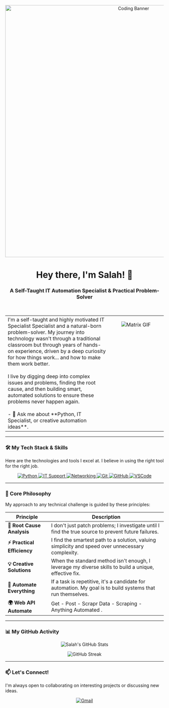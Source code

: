<p align="center">
  <img src="https://raw.githubusercontent.com/ZoroCRE/ZoroCRE/main/2.gif" alt="Coding Banner" width="800"/>
</p>

<h1 align="center">
  Hey there, I'm Salah! 👋
</h1>
<h3 align="center">
  A Self-Taught IT Automation Specialist & Practical Problem-Solver
</h3>

<br>

<table>
  <tr>
    <td valign="top" width="65%">
I'm a self-taught and highly motivated IT Specialist Specialist and a natural-born problem-solver. 
      My journey into technology wasn't through a traditional classroom but through years of hands-on experience, 
      driven by a deep curiosity for how things work... and how to make them work better.
      <br>
      <br>
I live by digging deep into complex issues and problems, finding the root cause, and then building smart, automated solutions to ensure these problems never happen again.
      <br>
      <br>
      - 💬 Ask me about **Python, IT Specialist, or creative automation ideas**.
      <br>
    </td>
    <td valign="top" width="35%">
      <p align="center">
        <img src="https://media.giphy.com/media/v1.Y2lkPTc5MGI3NjExZnM1NGR0YWx0NTd0d3Q3eWduNTFjYWNxdXZiNXE1b3BvaWx2N3V1ciZlcD12MV9pbnRlcm5hbF9naWZfYnlfaWQmY3Q9Zw/qgQUggAC3Pfv687qPC/giphy.gif" alt="Matrix GIF" />
      </p>
    </td>
  </tr>
</table>

---

### 🛠️ My Tech Stack & Skills

Here are the technologies and tools I excel at. I believe in using the right tool for the right job.

<p align="center">
  <a href="https://www.python.org" target="_blank"> 
    <img src="https://img.shields.io/badge/Python-3776AB?style=for-the-badge&logo=python&logoColor=white" alt="Python"/> 
  </a>
  
  <a href="#">
    <img src="https://img.shields.io/badge/IT%20Support-0078D4?style=for-the-badge&logo=windows&logoColor=white" alt="IT Support"/>
  </a>
  <a href="#">
    <img src="https://img.shields.io/badge/Networking-00569E?style=for-the-badge&logo=cisco&logoColor=white" alt="Networking"/>
  </a>
  <a href="https://git-scm.com/" target="_blank"> 
    <img src="https://img.shields.io/badge/GIT-E44C30?style=for-the-badge&logo=git&logoColor=white" alt="Git"/> 
  </a>
    <a href="https://github.com/" target="_blank"> 
    <img src="https://img.shields.io/badge/GitHub-181717?style=for-the-badge&logo=github&logoColor=white" alt="GitHub"/> 
  </a>
  <a href="https://code.visualstudio.com/" target="_blank">
    <img src="https://img.shields.io/badge/VS%20Code-007ACC?style=for-the-badge&logo=visualstudiocode&logoColor=white" alt="VSCode"/>
  </a>
</p>

---

### 🎯 Core Philosophy

My approach to any technical challenge is guided by these principles:

| Principle                    | Description                                                                                             |
| ---------------------------- | ------------------------------------------------------------------------------------------------------- |
| **🧠 Root Cause Analysis** | I don't just patch problems; I investigate until I find the true source to prevent future failures.     |
| **⚡ Practical Efficiency**| I find the smartest path to a solution, valuing simplicity and speed over unnecessary complexity.       |
| **💡 Creative Solutions** | When the standard method isn't enough, I leverage my diverse skills to build a unique, effective fix. |
| **🔄 Automate Everything** | If a task is repetitive, it's a candidate for automation. My goal is to build systems that run themselves. |
| **🌍 Web API Automate** | Get - Post - Scrapr Data - Scraping - Anything Automated . |


---

### 📊 My GitHub Activity

<p align="center">
  <img src="https://github-readme-stats.vercel.app/api?username=ZoroCRE&show_icons=true&theme=dracula&rank_icon=github" alt="Salah's GitHub Stats"/>
</p>
<p align="center">
  <img src="https://github-readme-streak-stats.herokuapp.com?user=ZoroCRE&theme=dracula" alt="GitHub Streak"/>
</p>

---

### 📫 Let's Connect!

I'm always open to collaborating on interesting projects or discussing new ideas.

<p align="center">
  <a href="mailto:ss147856@gmail.com">
    <img src="https://img.shields.io/badge/Gmail-D14836?style=for-the-badge&logo=gmail&logoColor=white" alt="Gmail"/>
  </a>
</p>
